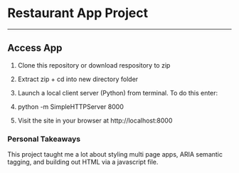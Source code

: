 # Restaurant App Project
---
## Access App

1. Clone this repository or download respository to zip

2. Extract zip + cd into new directory folder

3. Launch a local client server (Python) from terminal. To do this enter: 

4. python -m SimpleHTTPServer 8000 

5. Visit the site in your browser at http://localhost:8000

### Personal Takeaways

This project taught me a lot about styling multi page apps, ARIA semantic tagging, and building out HTML via a javascript file.  


